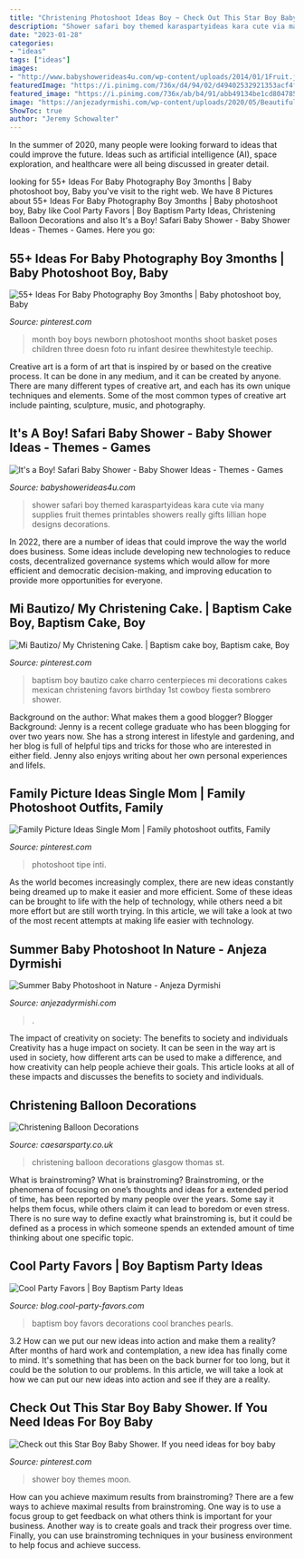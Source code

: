 ```yaml
---
title: "Christening Photoshoot Ideas Boy ~ Check Out This Star Boy Baby Shower. If You Need Ideas For Boy Baby"
description: "Shower safari boy themed karaspartyideas kara cute via many supplies fruit themes printables showers really gifts lillian hope designs decorations"
date: "2023-01-28"
categories:
- "ideas"
tags: ["ideas"]
images:
- "http://www.babyshowerideas4u.com/wp-content/uploads/2014/01/1Fruit.jpg"
featuredImage: "https://i.pinimg.com/736x/d4/94/02/d49402532921353acf4f924e6f79040c.jpg"
featured_image: "https://i.pinimg.com/736x/ab/b4/91/abb49134be1cd8047859db2f408bbe4f--christening-cakes-baptism-ideas.jpg"
image: "https://anjezadyrmishi.com/wp-content/uploads/2020/05/Beautiful-baby-photos-in-nature-scaled.gif"
ShowToc: true
author: "Jeremy Schowalter"
---
```



In the summer of 2020, many people were looking forward to ideas that could improve the future. Ideas such as artificial intelligence (AI), space exploration, and healthcare were all being discussed in greater detail. 

	

		
looking for 55+ Ideas For Baby Photography Boy 3months | Baby photoshoot boy, Baby you've visit to the right web. We have 8 Pictures about 55+ Ideas For Baby Photography Boy 3months | Baby photoshoot boy, Baby like Cool Party Favors | Boy Baptism Party Ideas, Christening Balloon Decorations and also It&#039;s a Boy! Safari Baby Shower - Baby Shower Ideas - Themes - Games. Here you go:
		
    
## 55+ Ideas For Baby Photography Boy 3months | Baby Photoshoot Boy, Baby

<img loading=lazy src="https://i.pinimg.com/736x/d4/94/02/d49402532921353acf4f924e6f79040c.jpg" onerror="this.onerror=null;this.src='https://tse3.mm.bing.net/th?id=OIP.fCyKYj9ZSGDYBr_yiDe5lgAAAA&amp;pid=15.1';" alt="55+ Ideas For Baby Photography Boy 3months | Baby photoshoot boy, Baby">

_Source: pinterest.com_

>month boy boys newborn photoshoot months shoot basket poses children three doesn foto ru infant desiree thewhitestyle teechip. 

	

Creative art is a form of art that is inspired by or based on the creative process. It can be done in any medium, and it can be created by anyone. There are many different types of creative art, and each has its own unique techniques and elements. Some of the most common types of creative art include painting, sculpture, music, and photography.

    
## It&#039;s A Boy! Safari Baby Shower - Baby Shower Ideas - Themes - Games

<img loading=lazy src="http://www.babyshowerideas4u.com/wp-content/uploads/2014/01/1Fruit.jpg" onerror="this.onerror=null;this.src='https://tse3.mm.bing.net/th?id=OIP.iKrUjKfcTpyX_2PyD47vBAHaLH&amp;pid=15.1';" alt="It&#039;s a Boy! Safari Baby Shower - Baby Shower Ideas - Themes - Games">

_Source: babyshowerideas4u.com_

>shower safari boy themed karaspartyideas kara cute via many supplies fruit themes printables showers really gifts lillian hope designs decorations. 

	

In 2022, there are a number of ideas that could improve the way the world does business. Some ideas include developing new technologies to reduce costs, decentralized governance systems which would allow for more efficient and democratic decision-making, and improving education to provide more opportunities for everyone.

    
## Mi Bautizo/ My Christening Cake. | Baptism Cake Boy, Baptism Cake, Boy

<img loading=lazy src="https://i.pinimg.com/736x/ab/b4/91/abb49134be1cd8047859db2f408bbe4f--christening-cakes-baptism-ideas.jpg" onerror="this.onerror=null;this.src='https://tse4.mm.bing.net/th?id=OIP.7JdFXUimunFTRX9WwKw4OAHaKx&amp;pid=15.1';" alt="Mi Bautizo/ My Christening Cake. | Baptism cake boy, Baptism cake, Boy">

_Source: pinterest.com_

>baptism boy bautizo cake charro centerpieces mi decorations cakes mexican christening favors birthday 1st cowboy fiesta sombrero shower. 

	

Background on the author: What makes them a good blogger?
Blogger Background:
Jenny is a recent college graduate who has been blogging for over two years now. She has a strong interest in lifestyle and gardening, and her blog is full of helpful tips and tricks for those who are interested in either field. Jenny also enjoys writing about her own personal experiences and lifeIs.

    
## Family Picture Ideas Single Mom | Family Photoshoot Outfits, Family

<img loading=lazy src="https://i.pinimg.com/736x/67/51/53/675153155ce8a1d9a48b7ce0279a6032.jpg" onerror="this.onerror=null;this.src='https://tse3.mm.bing.net/th?id=OIP.YXBUqjzMPx9HUE4lL7WXhgHaLI&amp;pid=15.1';" alt="Family Picture Ideas Single Mom | Family photoshoot outfits, Family">

_Source: pinterest.com_

>photoshoot tipe inti. 

	

As the world becomes increasingly complex, there are new ideas constantly being dreamed up to make it easier and more efficient. Some of these ideas can be brought to life with the help of technology, while others need a bit more effort but are still worth trying. In this article, we will take a look at two of the most recent attempts at making life easier with technology.

    
## Summer Baby Photoshoot In Nature - Anjeza Dyrmishi

<img loading=lazy src="https://anjezadyrmishi.com/wp-content/uploads/2020/05/Beautiful-baby-photos-in-nature-scaled.gif" onerror="this.onerror=null;this.src='https://tse3.mm.bing.net/th?id=OIP.BJBG9tnN4xgr2s11cy5_ewHaLG&amp;pid=15.1';" alt="Summer Baby Photoshoot in Nature - Anjeza Dyrmishi">

_Source: anjezadyrmishi.com_

>. 

	

The impact of creativity on society: The benefits to society and individuals
Creativity has a huge impact on society. It can be seen in the way art is used in society, how different arts can be used to make a difference, and how creativity can help people achieve their goals. This article looks at all of these impacts and discusses the benefits to society and individuals.

    
## Christening Balloon Decorations

<img loading=lazy src="http://caesarsparty.co.uk/contents/media/l_img_4068_000.jpg" onerror="this.onerror=null;this.src='https://tse3.mm.bing.net/th?id=OIP.6WMBpOIjDELbHFKPJxLFXQHaNK&amp;pid=15.1';" alt="Christening Balloon Decorations">

_Source: caesarsparty.co.uk_

>christening balloon decorations glasgow thomas st. 

	

What is brainstroming?
What is brainstroming? Brainstroming, or the phenomena of focusing on one’s thoughts and ideas for a extended period of time, has been reported by many people over the years. Some say it helps them focus, while others claim it can lead to boredom or even stress. There is no sure way to define exactly what brainstroming is, but it could be defined as a process in which someone spends an extended amount of time thinking about one specific topic.

    
## Cool Party Favors | Boy Baptism Party Ideas

<img loading=lazy src="http://blog.cool-party-favors.com/wp-content/uploads/2013/06/Boy-Baptism-Party-Decorations-1024x685.jpg" onerror="this.onerror=null;this.src='https://tse3.mm.bing.net/th?id=OIP.VFMYRz2zTgnKSGsHj_x7XgHaE9&amp;pid=15.1';" alt="Cool Party Favors | Boy Baptism Party Ideas">

_Source: blog.cool-party-favors.com_

>baptism boy favors decorations cool branches pearls. 

	

3.2 How can we put our new ideas into action and make them a reality?
After months of hard work and contemplation, a new idea has finally come to mind. It's something that has been on the back burner for too long, but it could be the solution to our problems. In this article, we will take a look at how we can put our new ideas into action and see if they are a reality.

    
## Check Out This Star Boy Baby Shower. If You Need Ideas For Boy Baby

<img loading=lazy src="https://i.pinimg.com/736x/aa/ad/27/aaad279a1209bc3d04976a8121d72e8d.jpg" onerror="this.onerror=null;this.src='https://tse1.mm.bing.net/th?id=OIP.akNA9SOkUliLZEzOW_CVUQHaJ3&amp;pid=15.1';" alt="Check out this Star Boy Baby Shower. If you need ideas for boy baby">

_Source: pinterest.com_

>shower boy themes moon. 

	

How can you achieve maximum results from brainstroming?
There are a few ways to achieve maximal results from brainstroming. One way is to use a focus group to get feedback on what others think is important for your business. Another way is to create goals and track their progress over time. Finally, you can use brainstroming techniques in your business environment to help focus and achieve success.

